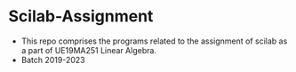 # Scilab-Assignment
- This repo comprises the programs related to the assignment of scilab as a part of UE19MA251 Linear Algebra. 
- Batch 2019-2023

